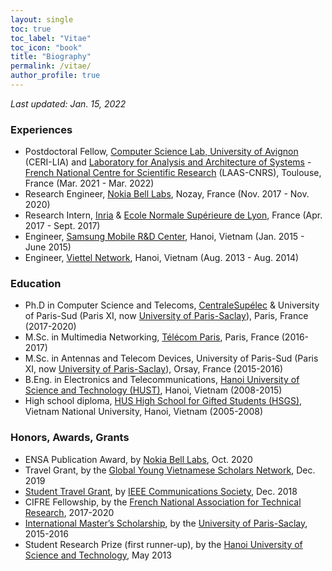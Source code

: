 ```yaml
---
layout: single
toc: true
toc_label: "Vitae"
toc_icon: "book"
title: "Biography"
permalink: /vitae/
author_profile: true
---
```



*Last updated: Jan. 15, 2022*

### Experiences
* Postdoctoral Fellow, [Computer Science Lab, University of Avignon](https://lia.univ-avignon.fr/) (CERI-LIA) and [Laboratory for Analysis and Architecture of Systems](https://www.laas.fr/public/) - [French National Centre for Scientific Research](https://www.cnrs.fr/en) (LAAS-CNRS), Toulouse, France (Mar. 2021 - Mar. 2022)
* Research Engineer, [Nokia Bell Labs](https://www.bell-labs.com/), Nozay, France (Nov. 2017 - Nov. 2020)
* Research Intern, [Inria](https://www.inria.fr/en) & [Ecole Normale Supérieure de Lyon](http://www.ens-lyon.fr/), France (Apr. 2017 - Sept. 2017)
* Engineer, [Samsung Mobile R&D Center](https://www.samsung.com/us/), Hanoi, Vietnam (Jan. 2015 - June 2015)
* Engineer, [Viettel Network](https://viettel.com.vn/), Hanoi, Vietnam (Aug. 2013 - Aug. 2014)

### Education
* Ph.D in Computer Science and Telecoms, [CentraleSupélec](https://www.centralesupelec.fr/) & University of Paris-Sud (Paris XI, now [University of Paris-Saclay](https://www.universite-paris-saclay.fr/)), Paris, France (2017-2020)
* M.Sc. in Multimedia Networking, [Télécom Paris](https://www.telecom-paris.fr/), Paris, France (2016-2017)
* M.Sc. in Antennas and Telecom Devices, University of Paris-Sud (Paris XI, now [University of Paris-Saclay](https://www.universite-paris-saclay.fr/)), Orsay, France (2015-2016)
* B.Eng. in Electronics and Telecommunications, [Hanoi University of Science and Technology (HUST)](https://hust.edu.vn/), Hanoi, Vietnam (2008-2015)
* High school diploma, [HUS High School for Gifted Students (HSGS)](https://hsgs.edu.vn/), Vietnam National University, Hanoi, Vietnam (2005-2008)

### Honors, Awards, Grants
* ENSA Publication Award, by [Nokia Bell Labs](https://www.bell-labs.com/), Oct. 2020
* Travel Grant, by the [Global Young Vietnamese Scholars Network](http://trithuctrevietnam.vn/), Dec. 2019 <!-- * Nokia France Student Award (finalist), by [Nokia France](https://www.nokia.com/fr_int/), July 2019 -->
* [Student Travel Grant](https://globecom2018.ieee-globecom.org/content/student-travel-grants), by [IEEE Communications Society](https://www.comsoc.org/), Dec. 2018
* CIFRE Fellowship, by the [French National Association for Technical Research](http://www.anrt.asso.fr/fr), 2017-2020
* [International Master’s Scholarship](https://www.universite-paris-saclay.fr/en/admission/bourses-et-aides-financieres/international-masters-scholarships-program-idex), by the [University of Paris-Saclay](https://www.universite-paris-saclay.fr/), 2015-2016
* Student Research Prize (first runner-up), by the [Hanoi University of Science and Technology](https://hust.edu.vn/), May 2013


<!-- Curriculum vitae [[.pdf]({{ site.url }}/files/cv-giuseppedurisi.pdf)] -->
